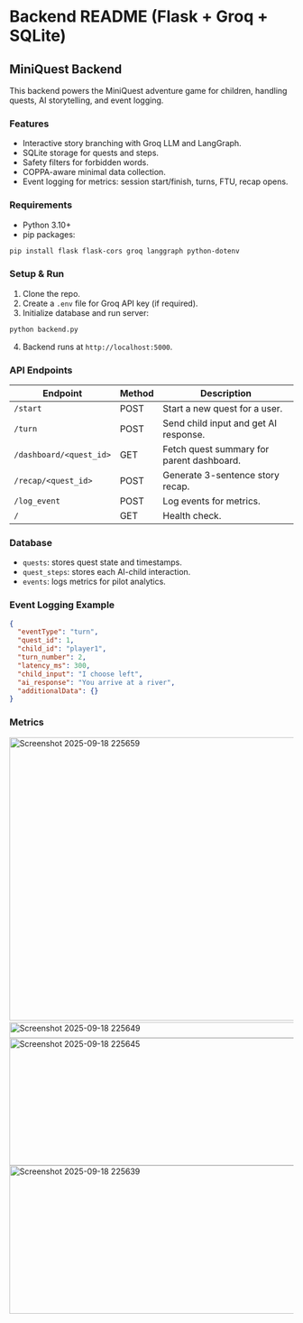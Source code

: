 # Backend README (Flask + Groq + SQLite)

## MiniQuest Backend

This backend powers the MiniQuest adventure game for children, handling quests, AI storytelling, and event logging.

### Features

* Interactive story branching with Groq LLM and LangGraph.
* SQLite storage for quests and steps.
* Safety filters for forbidden words.
* COPPA-aware minimal data collection.
* Event logging for metrics: session start/finish, turns, FTU, recap opens.

### Requirements

* Python 3.10+
* pip packages:

```bash
pip install flask flask-cors groq langgraph python-dotenv
```

### Setup & Run

1. Clone the repo.
2. Create a `.env` file for Groq API key (if required).
3. Initialize database and run server:

```bash
python backend.py
```

4. Backend runs at `http://localhost:5000`.

### API Endpoints

| Endpoint                | Method | Description                               |
| ----------------------- | ------ | ----------------------------------------- |
| `/start`                | POST   | Start a new quest for a user.             |
| `/turn`                 | POST   | Send child input and get AI response.     |
| `/dashboard/<quest_id>` | GET    | Fetch quest summary for parent dashboard. |
| `/recap/<quest_id>`     | POST   | Generate 3-sentence story recap.          |
| `/log_event`            | POST   | Log events for metrics.                   |
| `/`                     | GET    | Health check.                             |

### Database

* `quests`: stores quest state and timestamps.
* `quest_steps`: stores each AI-child interaction.
* `events`: logs metrics for pilot analytics.

### Event Logging Example

```json
{
  "eventType": "turn",
  "quest_id": 1,
  "child_id": "player1",
  "turn_number": 2,
  "latency_ms": 300,
  "child_input": "I choose left",
  "ai_response": "You arrive at a river",
  "additionalData": {}
}
```

### Metrics

<img width="925" height="502" alt="Screenshot 2025-09-18 225659" src="https://github.com/user-attachments/assets/061a6333-094e-406c-9d6c-18cb00f0674b" />
<img width="4" height="3" alt="Screenshot 2025-09-18 225653" src="https://github.com/user-attachments/assets/64765e2e-5c1c-4752-bca4-856bf65a2b4e" />
<img width="907" height="28" alt="Screenshot 2025-09-18 225649" src="https://github.com/user-attachments/assets/db97b397-9328-48f1-9c7b-a5311b46f360" />
<img width="919" height="226" alt="Screenshot 2025-09-18 225645" src="https://github.com/user-attachments/assets/077ca74d-720f-41fc-992d-36aa209e4ae1" />
<img width="923" height="263" alt="Screenshot 2025-09-18 225639" src="https://github.com/user-attachments/assets/a96808ac-52ed-4fe0-9ca5-b575ef55a53e" />
